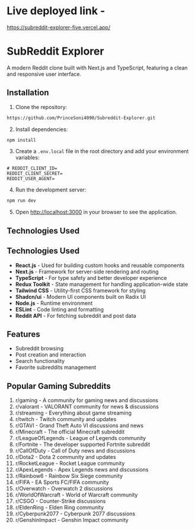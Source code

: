 # Live deployed link - 

https://subreddit-explorer-five.vercel.app/

# SubReddit Explorer

A modern Reddit clone built with Next.js and TypeScript, featuring a clean and responsive user interface.

## Installation

1. Clone the repository:

```bash
https://github.com/PrinceSoni4090/Subreddit-Explorer.git
```

2. Install dependencies:

```bash
npm install
```

3. Create a `.env.local` file in the root directory and add your environment variables:

```env
# REDDIT_CLIENT_ID=
REDDIT_CLIENT_SECRET=
REDDIT_USER_AGENT=
```

4. Run the development server:

```bash
npm run dev
```

5. Open [http://localhost:3000](http://localhost:3000) in your browser to see the application.

## Technologies Used

## Technologies Used

- **React.js** - Used for building custom hooks and reusable components
- **Next.js** - Framework for server-side rendering and routing
- **TypeScript** - For type safety and better developer experience
- **Redux Toolkit** - State management for handling application-wide state
- **Tailwind CSS** - Utility-first CSS framework for styling
- **Shadcn/ui** - Modern UI components built on Radix UI
- **Node.js** - Runtime environment
- **ESLint** - Code linting and formatting
- **Reddit API** - For fetching subreddit and post data

## Features

- Subreddit browsing
- Post creation and interaction
- Search functionality
- Favorite subreddits management

## Popular Gaming Subreddits

1. r/gaming - A community for gaming news and discussions
2. r/valorant - VALORANT community for news & discussions
3. r/streaming - Everything about game streaming
4. r/twitch - Twitch community and updates
5. r/GTAVI - Grand Theft Auto VI discussions and news
6. r/Minecraft - The official Minecraft subreddit
7. r/LeagueOfLegends - League of Legends community
8. r/Fortnite - The developer supported Fortnite subreddit
9. r/CallOfDuty - Call of Duty news and discussions
10. r/Dota2 - Dota 2 community and updates
11. r/RocketLeague - Rocket League community
12. r/ApexLegends - Apex Legends news and discussions
13. r/Rainbow6 - Rainbow Six Siege community
14. r/FIFA - EA Sports FC/FIFA community
15. r/Overwatch - Overwatch 2 discussions
16. r/WorldOfWarcraft - World of Warcraft community
17. r/CSGO - Counter-Strike discussions
18. r/EldenRing - Elden Ring community
19. r/Cyberpunk2077 - Cyberpunk 2077 discussions
20. r/GenshinImpact - Genshin Impact community
